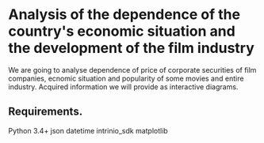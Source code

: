 Analysis of the dependence of the country's economic situation and the development of the film industry
========================
We are going to analyse dependence of price of corporate securities of film companies, ecnomic situation and popularity of some movies and entire industry. Acquired information we will provide as interactive diagrams.

Requirements.
------------------------
Python 3.4+
json
datetime
intrinio_sdk
matplotlib
